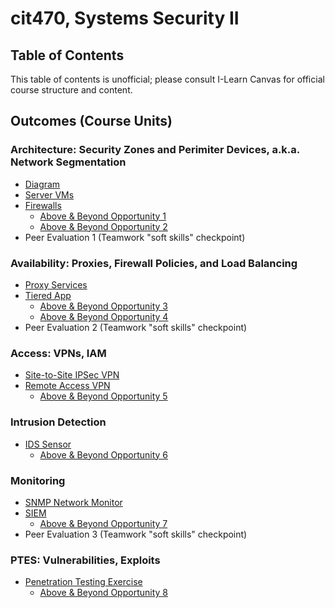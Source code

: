 # cit470, Systems Security II
## Table of Contents

This table of contents is unofficial; please consult I-Learn Canvas for official course structure and content.

## Outcomes (Course Units)

### Architecture: Security Zones and Perimiter Devices, a.k.a. Network Segmentation
- [Diagram](diagram/)
- [Server VMs](server_vms/)
- [Firewalls](firewalls/)
  - [Above & Beyond Opportunity 1](ab1/)
  - [Above & Beyond Opportunity 2](ab2/)
- Peer Evaluation 1 (Teamwork "soft skills" checkpoint)

### Availability: Proxies, Firewall Policies, and Load Balancing

- [Proxy Services](proxy/)
- [Tiered App](tiered_app/)
  - [Above & Beyond Opportunity 3](ab3/)
  - [Above & Beyond Opportunity 4](ab4/)
- Peer Evaluation 2 (Teamwork "soft skills" checkpoint)

### Access: VPNs, IAM

- [Site-to-Site IPSec VPN](IPSec_VPN/)
- [Remote Access VPN](remote_access_vpn/)
  - [Above & Beyond Opportunity 5](ab5/)

### Intrusion Detection

- [IDS Sensor](ids_sensor/)
  - [Above & Beyond Opportunity 6](ab6/)

### Monitoring

- [SNMP Network Monitor](SNMP_network_monitor/)
- [SIEM](siem/)
  - [Above & Beyond Opportunity 7](ab7/)
- Peer Evaluation 3 (Teamwork "soft skills" checkpoint)

### PTES: Vulnerabilities, Exploits

- [Penetration Testing Exercise](pentest/)
  - [Above & Beyond Opportunity 8](ab8/)
